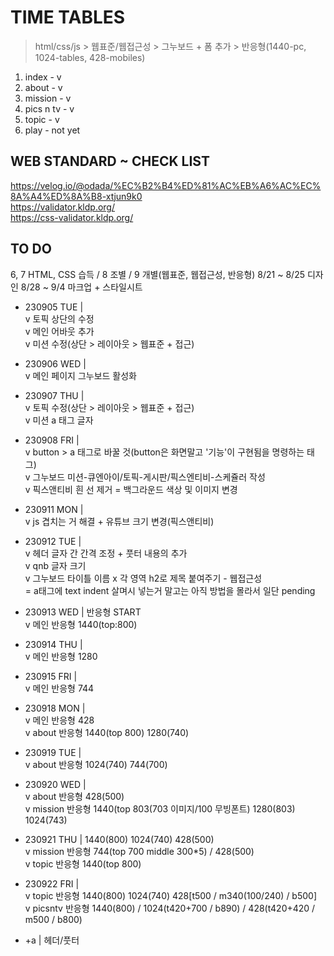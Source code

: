 # TIME TABLES

> html/css/js > 웹표준/웹접근성 > 그누보드 + 폼 추가 > 반응형(1440-pc, 1024-tables, 428-mobiles)

1. index - v
2. about - v
3. mission - v
4. pics n tv - v
5. topic - v
6. play - not yet

## WEB STANDARD ~ CHECK LIST

https://velog.io/@odada/%EC%B2%B4%ED%81%AC%EB%A6%AC%EC%8A%A4%ED%8A%B8-xtjun9k0  
https://validator.kldp.org/  
https://css-validator.kldp.org/

## TO DO
6, 7 HTML, CSS 습득 / 8 조별 / 9 개별(웹표준, 웹접근성, 반응형) 8/21 ~ 8/25 디자인 8/28 ~ 9/4 마크업 + 스타일시트     
- 230905 TUE |   
  v 토픽 상단의 수정    
  v 메인 어바웃 추가    
  v 미션 수정(상단 > 레이아웃 > 웹표준 + 접근)  

- 230906 WED |    
  v 메인 페이지 그누보드 활성화  

- 230907 THU |    
  v 토픽 수정(상단 > 레이아웃 > 웹표준 + 접근)  
  v 미션 a 태그 글자  

-  230908 FRI |  
  v button > a 태그로 바꿀 것(button은 화면말고 '기능'이 구현됨을 명령하는 태그)        
  v 그누보드 미션-큐엔아이/토픽-게시판/픽스엔티비-스케쥴러 작성    
  v 픽스앤티비 흰 선 제거 = 백그라운드 색상 및 이미지 변경        

-  230911 MON |    
   v js 겹치는 거 해결 + 유튜브 크기 변경(픽스앤티비)    

-  230912 TUE |  
   v 헤더 글자 간 간격 조정 + 풋터 내용의 추가                
   v qnb 글자 크기                  
   v 그누보드 타이틀 이름
   x 각 영역 h2로 제목 붙여주기 - 웹접근성  
     = a태그에 text indent 살며시 넣는거 말고는 아직 방법을 몰라서 일단 pending         

- 230913 WED | 반응형 START           
  v 메인 반응형 1440(top:800)  

- 230914 THU |      
  v 메인 반응형 1280  
   
- 230915 FRI |  
  v 메인 반응형 744

- 230918 MON |   
  v 메인 반응형 428     
  v about 반응형 1440(top 800) 1280(740)  
  
- 230919 TUE |    
  v about 반응형 1024(740) 744(700)       

- 230920 WED |        
  v about 반응형 428(500)      
  v mission 반응형 1440(top 803(703 이미지/100 무빙폰트) 1280(803) 1024(743)          

- 230921 THU | 1440(800) 1024(740) 428(500)    
 v mission 반응형 744(top 700 middle 300*5) / 428(500)      
 v topic 반응형 1440(top 800)  
    
- 230922 FRI |    
 v topic 반응형 1440(800) 1024(740) 428[t500 / m340(100/240) / b500]      
 v picsntv 반응형 1440(800) / 1024(t420+700 / b890) / 428(t420+420 / m500 / b800)           
    
- +a | 헤더/풋터    
